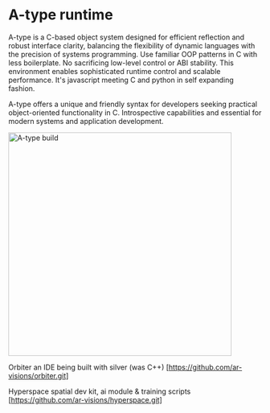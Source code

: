 # A-type runtime
A-type is a C-based object system designed for efficient reflection and robust interface clarity, balancing the flexibility of dynamic languages with the precision of systems programming. Use familiar OOP patterns in C with less boilerplate.  No sacrificing low-level control or ABI stability. This environment enables sophisticated runtime control and scalable performance.  It's javascript meeting C and python in self expanding fashion.

A-type offers a unique and friendly syntax for developers seeking practical object-oriented functionality in C. Introspective capabilities and essential for modern systems and application development.

<a href="https://github.com/ar-visions/A/actions/workflows/build.yml">
  <img src="https://github.com/ar-visions/A/actions/workflows/build.yml/badge.svg" alt="A-type build" width="444">
</a>

Orbiter
an IDE being built with silver (was C++)
[https://github.com/ar-visions/orbiter.git]

Hyperspace
spatial dev kit, ai module & training scripts
[https://github.com/ar-visions/hyperspace.git]
